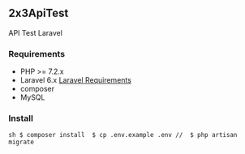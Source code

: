 ## 2x3ApiTest
API Test Laravel

### Requirements
- PHP >= 7.2.x
- Laravel 6.x [Laravel Requirements](https://laravel.com/docs/6.x/installation)
- composer 
- MySQL

### Install

`sh
	$ composer install 
	$ cp .env.example .env
	// 
	$ php artisan migrate
`






